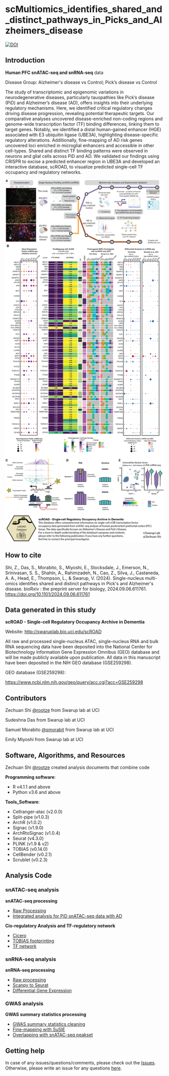 # scMultiomics_identifies_shared_and_distinct_pathways_in_Picks_and_Alzheimers_disease

[![DOI](https://zenodo.org/badge/789167736.svg)](https://doi.org/10.5281/zenodo.14649026)


Introduction
------------

**Human PFC snATAC-seq and snRNA-seq** data

Disease Group: Alzheimer's disease vs Control; Pick’s disease vs Control

The study of transcriptomic and epigenomic variations in neurodegenerative diseases, particularly tauopathies like Pick’s disease (PiD) and Alzheimer’s disease (AD), offers insights into their underlying regulatory mechanisms. Here, we identified critical regulatory changes driving disease progression, revealing potential therapeutic targets. Our comparative analyses uncovered disease-enriched non-coding regions and genome-wide transcription factor (TF) binding differences, linking them to target genes. Notably, we identified a distal human-gained enhancer (HGE) associated with E3 ubiquitin ligase (UBE3A), highlighting disease-specific regulatory alterations. Additionally, fine-mapping of AD risk genes uncovered loci enriched in microglial enhancers and accessible in other cell-types. Shared and distinct TF binding patterns were observed in neurons and glial cells across PiD and AD. We validated our findings using CRISPR to excise a predicted enhancer region in UBE3A and developed an interactive database, scROAD, to visualize predicted single-cell TF occupancy and regulatory networks.

<!-- ![Overview of study](Figures/Fig_overview.png) -->
<img src="Figures/Fig_overview.png" alt="Overview of study" width="600">

How to cite
------------
Shi, Z., Das, S., Morabito, S., Miyoshi, E., Stocksdale, J., Emerson, N., Srinivasan, S. S., Shahin, A., Rahimzadeh, N., Cao, Z., Silva, J., Castaneda, A. A., Head, E., Thompson, L., & Swarup, V. (2024). Single-nucleus multi-omics identifies shared and distinct pathways in Pick's and Alzheimer's disease. bioRxiv : the preprint server for biology, 2024.09.06.611761. https://doi.org/10.1101/2024.09.06.611761


Data generated in this study
------------
**scROAD - Single-cell Regulatory Occupancy Archive in Dementia**

Website: http://swaruplab.bio.uci.edu/scROAD

All raw and processed single-nucleus ATAC, single-nucleus RNA and bulk RNA sequencing data have been deposited into the National Center for Biotechnology Information Gene Expression Omnibus (GEO) database and will be made publicly available upon publication. All data in this manuscript have been deposited in the NIH GEO database (GSE259298).

GEO database (GSE259298):

https://www.ncbi.nlm.nih.gov/geo/query/acc.cgi?acc=GSE259298


Contributors
------------

Zechuan Shi [@rootze](rootze.github.io) from Swarup lab at UCI

Sudeshna Das from Swarup lab at UCI

Samuel Morabito [@smorabit](https://smorabit.github.io/) from Swarup lab at UCI

Emily Miyoshi from Swarup lab at UCI


Software, Algorithms, and Resources
------------

Zechuan Shi [@rootze](https://github.com/rootze) created analysis documents that combine code

**Programming software**:
- R v4.1.1 and above
- Python v3.6 and above

**Tools_Software**:
- Cellranger-atac (v2.0.0)
- Split-pipe (v1.0.3)
- ArchR (v1.0.2)
- Signac (v1.9.0)
- ArchRtoSignac (v1.0.4)
- Seurat (v4.3.0)
- PLINK (v1.9 & v2)
- TOBIAS (v0.14.0)
- CellBender (v0.2.1)
- Scrublet (v0.2.3)


Analysis Code
------------
### snATAC-seq analysis

**snATAC-seq processing**
* [Raw Processing](https://github.com/swaruplabUCI/scMultiomics_identifies_shared_and_distinct_pathways_in_PiDandAD/blob/main/Processing_ArchR.Rmd)
* [Integrated analysis for PiD snATAC-seq data with AD](https://github.com/swaruplabUCI/scMultiomics_identifies_shared_and_distinct_pathways_in_PiDandAD/blob/main/integrated_dataset_basics.Rmd)

**Cis-regulatory Analysis and TF-regulatory network**
* [Cicero](https://github.com/swaruplabUCI/scMultiomics_identifies_shared_and_distinct_pathways_in_PiDandAD/tree/main/Cis_regulatory_network)
* [TOBIAS footprinting](https://github.com/swaruplabUCI/scMultiomics_identifies_shared_and_distinct_pathways_in_PiDandAD/tree/main/footprinting)
* [TF network](https://github.com/swaruplabUCI/scMultiomics_identifies_shared_and_distinct_pathways_in_PiDandAD/tree/main/TF_Net)

### snRNA-seq analysis

**snRNA-seq processing**
* [Raw processing](https://github.com/swaruplabUCI/scMultiomics_identifies_shared_and_distinct_pathways_in_PiDandAD/blob/main/snRNA/snRNA_clustering.ipynb)
* [Scanpy to Seurat](https://github.com/swaruplabUCI/scMultiomics_identifies_shared_and_distinct_pathways_in_PiDandAD/blob/main/snRNA/scanpy_to_seurat.Rmd)
* [Differential Gene Expression](https://github.com/swaruplabUCI/scMultiomics_identifies_shared_and_distinct_pathways_in_PiDandAD/blob/main/snRNA/DEG_analysis.Rmd)


### GWAS analysis
**GWAS summary statistics processing**
* [GWAS summary statistics cleaning](https://github.com/swaruplabUCI/scMultiomics_identifies_shared_and_distinct_pathways_in_PiDandAD/blob/main/GWAS/GWAS_Summary_Stat/GWAS_MungeSumstats.R)
* [Fine-mapping with SuSIE](https://github.com/swaruplabUCI/scMultiomics_identifies_shared_and_distinct_pathways_in_PiDandAD/tree/main/GWAS/GWAS_FineMapping/SuSiE)
* [Overlapping with snATAC-seq peakset](https://github.com/swaruplabUCI/scMultiomics_identifies_shared_and_distinct_pathways_in_PiDandAD/tree/main/GWAS/GWAS_FineMapping/Overlapped_w_snATAC)



Getting help
------------
In case of any issues/questions/comments, please check out the [Issues](https://github.com/rootze/scMultiomics_identifies_shared_and_distinct_pathways_in_PiDandAD/issues). Otherwise, please write an issue for any questions [here](https://github.com/rootze/scMultiomics_identifies_shared_and_distinct_pathways_in_PiDandAD/issues).
